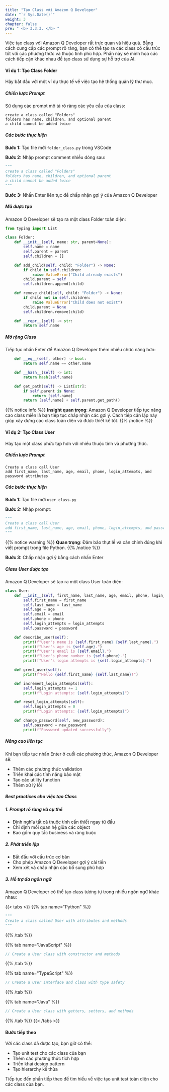 ```yaml
---
title: "Tạo Class với Amazon Q Developer"
date: "`r Sys.Date()`"
weight: 3
chapter: false
pre: " <b> 3.3.3. </b> "
---
```


Việc tạo class với Amazon Q Developer rất trực quan và hiệu quả. Bằng cách cung cấp các prompt rõ ràng, bạn có thể tạo ra các class có cấu trúc tốt với các phương thức và thuộc tính phù hợp. Phần này sẽ minh họa các cách tiếp cận khác nhau để tạo class sử dụng sự hỗ trợ của AI.

#### Ví dụ 1: Tạo Class Folder

Hãy bắt đầu với một ví dụ thực tế về việc tạo hệ thống quản lý thư mục.

##### Chiến lược Prompt
Sử dụng các prompt mô tả rõ ràng các yêu cầu của class:

```text
create a class called "Folders"
folders has name, children, and optional parent
a child cannot be added twice
```

##### Các bước thực hiện

**Bước 1:** Tạo file mới `folder_class.py` trong VSCode

**Bước 2:** Nhập prompt comment nhiều dòng sau:

```python
"""
create a class called "Folders"
folders has name, children, and optional parent
a child cannot be added twice
"""
```

**Bước 3:** Nhấn Enter liên tục để chấp nhận gợi ý của Amazon Q Developer

##### Mã được tạo

Amazon Q Developer sẽ tạo ra một class Folder toàn diện:

```python
from typing import List

class Folder:
    def __init__(self, name: str, parent=None):
        self.name = name
        self.parent = parent
        self.children = []

    def add_child(self, child: "Folder") -> None:
        if child in self.children:
            raise ValueError("Child already exists")
        child.parent = self
        self.children.append(child)

    def remove_child(self, child: "Folder") -> None:
        if child not in self.children:
            raise ValueError("Child does not exist")
        child.parent = None
        self.children.remove(child)

    def __repr__(self) -> str:
        return self.name
```

##### Mở rộng Class

Tiếp tục nhấn Enter để Amazon Q Developer thêm nhiều chức năng hơn:

```python
    def __eq__(self, other) -> bool:
        return self.name == other.name

    def __hash__(self) -> int:
        return hash(self.name)

    def get_path(self) -> List[str]:
        if self.parent is None:
            return [self.name]
        return [self.name] + self.parent.get_path()
```

{{% notice info %}}
**Insight quan trọng**: Amazon Q Developer tiếp tục nâng cao class miễn là bạn tiếp tục chấp nhận các gợi ý. Cách tiếp cận lặp này giúp xây dựng các class toàn diện và được thiết kế tốt.
{{% /notice %}}

#### Ví dụ 2: Tạo Class User

Hãy tạo một class phức tạp hơn với nhiều thuộc tính và phương thức.

##### Chiến lược Prompt

```text
Create a class call User
add first_name, last_name, age, email, phone, login_attempts, and password attributes
```

##### Các bước thực hiện

**Bước 1:** Tạo file mới `user_class.py`

**Bước 2:** Nhập prompt:

```python
"""
Create a class call User
add first_name, last_name, age, email, phone, login_attempts, and password attributes
"""
```

{{% notice warning %}}
**Quan trọng**: Đảm bảo thụt lề và căn chỉnh đúng khi viết prompt trong file Python.
{{% /notice %}}

**Bước 3:** Chấp nhận gợi ý bằng cách nhấn Enter

##### Class User được tạo

Amazon Q Developer sẽ tạo ra một class User toàn diện:

```python
class User:
    def __init__(self, first_name, last_name, age, email, phone, login_attempts, password): 
        self.first_name = first_name 
        self.last_name = last_name 
        self.age = age
        self.email = email 
        self.phone = phone 
        self.login_attempts = login_attempts
        self.password = password

    def describe_user(self):
        print(f"User's name is {self.first_name} {self.last_name}.")
        print(f"User's age is {self.age}.")
        print(f"User's email is {self.email}.")
        print(f"User's phone number is {self.phone}.")
        print(f"User's login attempts is {self.login_attempts}.")

    def greet_user(self):
        print(f"Hello {self.first_name} {self.last_name}!")

    def increment_login_attempts(self):
        self.login_attempts += 1
        print(f"Login attempts: {self.login_attempts}")

    def reset_login_attempts(self):
        self.login_attempts = 0
        print(f"Login attempts: {self.login_attempts}")

    def change_password(self, new_password):
        self.password = new_password
        print(f"Password updated successfully")
```

##### Nâng cao liên tục

Khi bạn tiếp tục nhấn Enter ở cuối các phương thức, Amazon Q Developer sẽ:

- Thêm các phương thức validation
- Triển khai các tính năng bảo mật
- Tạo các utility function
- Thêm xử lý lỗi

##### Best practices cho việc tạo Class

##### 1. Prompt rõ ràng và cụ thể
- Định nghĩa tất cả thuộc tính cần thiết ngay từ đầu
- Chỉ định mối quan hệ giữa các object
- Bao gồm quy tắc business và ràng buộc

##### 2. Phát triển lặp
- Bắt đầu với cấu trúc cơ bản
- Cho phép Amazon Q Developer gợi ý cải tiến
- Xem xét và chấp nhận các bổ sung phù hợp

##### 3. Hỗ trợ đa ngôn ngữ
Amazon Q Developer có thể tạo class tương tự trong nhiều ngôn ngữ khác nhau:

{{< tabs >}}
{{% tab name="Python" %}}
```python
"""
Create a class called User with attributes and methods
"""
```
{{% /tab %}}

{{% tab name="JavaScript" %}}
```javascript
// Create a User class with constructor and methods
```
{{% /tab %}}

{{% tab name="TypeScript" %}}
```typescript
// Create a User interface and class with type safety
```
{{% /tab %}}

{{% tab name="Java" %}}
```java
// Create a User class with getters, setters, and methods
```
{{% /tab %}}
{{< /tabs >}}

#### Bước tiếp theo

Với các class đã được tạo, bạn giờ có thể:
- Tạo unit test cho các class của bạn
- Thêm các phương thức tích hợp
- Triển khai design pattern
- Tạo hierarchy kế thừa

Tiếp tục đến phần tiếp theo để tìm hiểu về việc tạo unit test toàn diện cho các class của bạn.